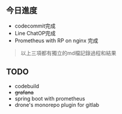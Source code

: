 ## 今日進度
- codecommit完成
- Line ChatOP完成
- Prometheus with RP on nginx 完成
> 以上三項都有獨立的md檔記錄過程和結果

## TODO
- codebuild
- ~~grafana~~
- spring boot with prometheus
- drone's monorepo plugin for gitlab